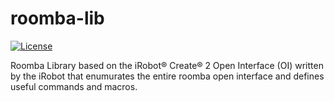 roomba-lib
================================================================================
[![License](https://img.shields.io/badge/license-CC0-000000.svg)](http://creativecommons.org/publicdomain/zero/1.0/)

Roomba Library based on the iRobot® Create® 2 Open Interface (OI) written by 
the iRobot that enumurates the entire roomba open interface and defines useful 
commands and macros.
